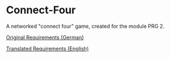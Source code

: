# Connect-Four
A networked "connect four" game, created for the module PRG 2.

[Original Requirements (German)](requirements-de.md)

[Translated Requirements (English)](requirements-en.md)

